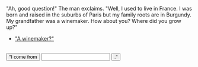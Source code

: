 "Ah, good question!" The man exclaims. "Well, I used to live in France. I was born and raised in the suburbs of Paris but my family roots are in Burgundy. My grandfather was a winemaker. How about you? Where did you grow up?"

- ["A winemaker?"](grandfather.md)

<form class="uncentered" target="/answer-where">
        <br />
        <button type="submit">"I come from</button>
        <input id="where" class="no-right-margin">
        <button class="natural" type="submit">."</button>
</form>
